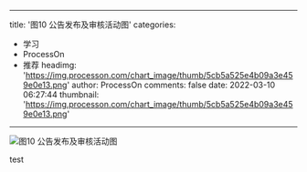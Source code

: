 
---
title: '图10 公告发布及审核活动图'
categories: 
 - 学习
 - ProcessOn
 - 推荐
headimg: 'https://img.processon.com/chart_image/thumb/5cb5a525e4b09a3e459e0e13.png'
author: ProcessOn
comments: false
date: 2022-03-10 06:27:44
thumbnail: 'https://img.processon.com/chart_image/thumb/5cb5a525e4b09a3e459e0e13.png'
---

<div>   
<img class="thumb" alt="图10 公告发布及审核活动图" src="https://img.processon.com/chart_image/thumb/5cb5a525e4b09a3e459e0e13.png" referrerpolicy="no-referrer">
<p>test</p>  
</div>
            